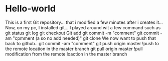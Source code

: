# Hello-world
This is a first Git repository...
that i modified a few minutes after i creates it...
Now, on my pc, I installed git...
I played around wit a few command such as 
	git status
	git log
	git checkout
	Git add
	git commit -m "comment"
	git commit -am "cpmment (a so no add needed)"
	git clone
We now want to push that back to github..
	git commit -am "comment"
	git push origin master		!push to the remote location in the master branch
	git pull origin master		!pull modification from the remote loaction in the master branch
	
